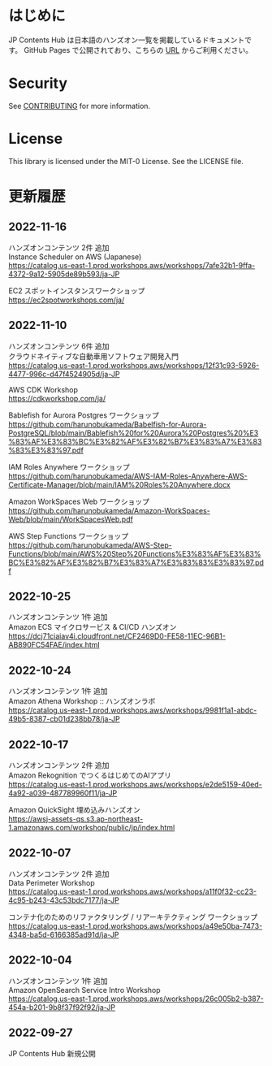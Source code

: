 # はじめに

JP Contents Hub は日本語のハンズオン一覧を掲載しているドキュメントです。
GitHub Pages で公開されており、こちらの [URL](https://aws-samples.github.io/jp-contents-hub/) からご利用ください。

# Security

See [CONTRIBUTING](CONTRIBUTING.md#security-issue-notifications) for more information.

# License

This library is licensed under the MIT-0 License. See the LICENSE file.

# 更新履歴
## 2022-11-16
ハンズオンコンテンツ 2件 追加  
Instance Scheduler on AWS (Japanese)  
https://catalog.us-east-1.prod.workshops.aws/workshops/7afe32b1-9ffa-4372-9a12-5905de89b593/ja-JP  

EC2 スポットインスタンスワークショップ  
https://ec2spotworkshops.com/ja/  

## 2022-11-10
ハンズオンコンテンツ 6件 追加  
クラウドネイティブな自動車用ソフトウェア開発入門  
https://catalog.us-east-1.prod.workshops.aws/workshops/12f31c93-5926-4477-996c-d47f4524905d/ja-JP  

AWS CDK Workshop  
https://cdkworkshop.com/ja/  

Bablefish for Aurora Postgres ワークショップ  
https://github.com/harunobukameda/Babelfish-for-Aurora-PostgreSQL/blob/main/Bablefish%20for%20Aurora%20Postgres%20%E3%83%AF%E3%83%BC%E3%82%AF%E3%82%B7%E3%83%A7%E3%83%83%E3%83%97.pdf  

IAM Roles Anywhere ワークショップ  
https://github.com/harunobukameda/AWS-IAM-Roles-Anywhere-AWS-Certificate-Manager/blob/main/IAM%20Roles%20Anywhere.docx  

Amazon WorkSpaces Web ワークショップ  
https://github.com/harunobukameda/Amazon-WorkSpaces-Web/blob/main/WorkSpacesWeb.pdf  

AWS Step Functions ワークショップ  
https://github.com/harunobukameda/AWS-Step-Functions/blob/main/AWS%20Step%20Functions%E3%83%AF%E3%83%BC%E3%82%AF%E3%82%B7%E3%83%A7%E3%83%83%E3%83%97.pdf  

## 2022-10-25
ハンズオンコンテンツ 1件 追加  
Amazon ECS マイクロサービス & CI/CD ハンズオン  
https://dcj71ciaiav4i.cloudfront.net/CF2469D0-FE58-11EC-96B1-AB890FC54FAE/index.html  

## 2022-10-24
ハンズオンコンテンツ 1件 追加  
Amazon Athena Workshop :: ハンズオンラボ  
https://catalog.us-east-1.prod.workshops.aws/workshops/9981f1a1-abdc-49b5-8387-cb01d238bb78/ja-JP  

## 2022-10-17
ハンズオンコンテンツ 2件 追加  
Amazon Rekognition でつくるはじめてのAIアプリ  
https://catalog.us-east-1.prod.workshops.aws/workshops/e2de5159-40ed-4a92-a039-487789960f11/ja-JP  

Amazon QuickSight 埋め込みハンズオン  
https://awsj-assets-qs.s3.ap-northeast-1.amazonaws.com/workshop/public/jp/index.html  

## 2022-10-07
ハンズオンコンテンツ 2件 追加  
Data Perimeter Workshop  
https://catalog.us-east-1.prod.workshops.aws/workshops/a11f0f32-cc23-4c95-b243-43c53bdc7177/ja-JP  

コンテナ化のためのリファクタリング / リアーキテクティング ワークショップ  
https://catalog.us-east-1.prod.workshops.aws/workshops/a49e50ba-7473-4348-ba5d-6166385ad91d/ja-JP  

## 2022-10-04
ハンズオンコンテンツ 1件 追加  
Amazon OpenSearch Service Intro Workshop  
https://catalog.us-east-1.prod.workshops.aws/workshops/26c005b2-b387-454a-b201-9b8f37f92f92/ja-JP  

## 2022-09-27
JP Contents Hub 新規公開